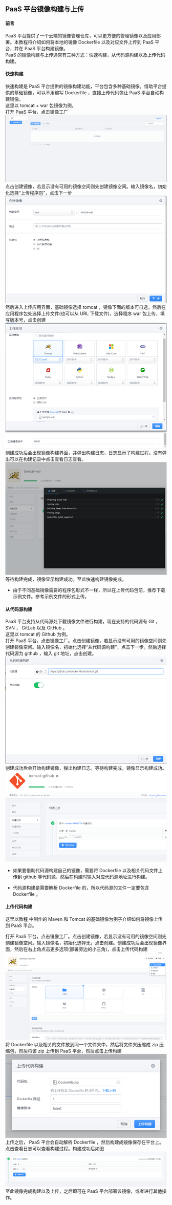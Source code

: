 ## PaaS 平台镜像构建与上传
#### 前言
PaaS 平台提供了一个云端的镜像管理仓库，可以更方便的管理镜像以及应用部署。本教程将介绍如何将本地的镜像 Dockerfile 以及对应文件上传到 PaaS 平台，并在 PaaS 平台构建镜像。     
PaaS 的镜像构建与上传通常有三种方式：快速构建，从代码源构建以及上传代码构建。

#### 快速构建
快速构建是 PaaS 平台提供的镜像构建功能，平台包含多种基础镜像。借助平台提供的基础镜像，可以不用编写 Dockerfile ，直接上传代码包让 PaaS 平台自动构建镜像。     
这里以 tomcat + war 包镜像为例。    
打开 PaaS 平台，点击镜像工厂      
![](../../images/PaaS_01.PNG)
点击创建镜像，若显示没有可用的镜像空间则先创建镜像空间。输入镜像名，初始化选择“上传程序包”，点击下一步    
![](../../images/PaaS_02.PNG)
然后进入上传应用界面，基础镜像选择 tomcat ，镜像下面的版本可自选。然后在应用程序包处选择上传文件(也可以从 URL 下载文件)，选择程序 war 包上传，填写版本号，点击创建    
![](../../images/PaaS_03.PNG)    
![](../../images/PaaS_04.PNG)     
创建成功后会出现镜像构建界面，并弹出构建日志，日志显示了构建过程。没有弹出可以在构建记录中点击查看日志查看。   
![](../../images/PaaS_05.PNG)     
等待构建完成，镜像显示构建成功。至此快速构建镜像完成。     

+ 由于不同基础镜像需要的程序包形式不一样，所以在上传代码包前，推荐下载示例文件。参考示例文件的形式上传。    

#### 从代码源构建
PaaS 平台支持从代码源处下载镜像文件进行构建，现在支持的代码源有 Git ， SVN ， GitLab 以及 GitHub 。    
这里以 tomcat 的 Github 为例。    
打开 PaaS 平台，点击镜像工厂。点击创建镜像，若显示没有可用的镜像空间则先创建镜像空间。输入镜像名，初始化选择“从代码源构建”，点击下一步。然后选择代码源为 github ，输入 git 地址，点击创建。
![](../../images/PaaS_06.PNG)
创建成功后会开始构建镜像，弹出构建日志。等待构建完成，镜像显示构建成功。     
![](../../images/PaaS_07.PNG)    

+ 如果要借助代码源构建自己的镜像，需要将 Dockerfile 以及相关代码文件上传到 github 等代码源，然后在构建时输入对应代码源地址进行构建。

+ 代码源构建是需要解析 Dockerfile 的，所以代码源的文件一定要包含 Dockerfile 。

#### 上传代码构建
这里以教程 中制作的 Maven 和 Tomcat 的基础镜像为例子介绍如何将镜像上传到 PaaS 平台。    

打开 PaaS 平台，点击镜像工厂。点击创建镜像，若显示没有可用的镜像空间则先创建镜像空间。输入镜像名，初始化选择无，点击创建。创建成功后会出现镜像界面，然后在右上角点击更多选项(部署旁边的小三角)，点击上传代码构建      
![](../../images/PaaS_08.PNG)    
将 Dockerfile 以及相关的文件放到同一个文件夹中，然后将文件夹压缩成 zip 压缩包，然后将该 zip 上传到 PaaS 平台，然后点击上传构建    
![](../../images/PaaS_09.PNG)    
上传之后， PaaS 平台会自动解析 Dockerfile ，然后构建成镜像保存在平台上。点击查看日志可以查看构建过程。构建成功后如图     
![](../../images/PaaS_10.PNG)    
至此镜像完成构建以及上传，之后即可在 PaaS 平台部署该镜像，或者进行其他操作。

